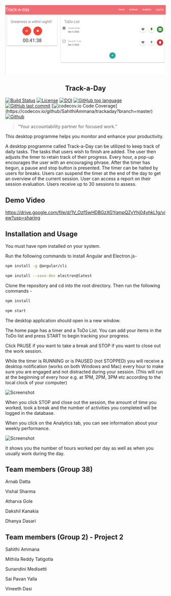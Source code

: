 ![Screenshot](https://github.com/SahithiAmmana/trackaday/blob/main/images/Trackaday_Home.png?raw=true)


<h2 align="center">Track-a-Day</h2>

<a href="https://github.com/SahithiAmmana/trackaday/actions"><img alt="Build Status" src="https://github.com/SahithiAmmana/trackaday/actions/workflows/node.js.yml/badge.svg"></a> <a href="https://github.com/SahithiAmmana/trackaday/blob/main/LICENSE"><img alt="License" src="https://img.shields.io/github/license/SahithiAmmana/trackaday"></a> [![DOI](https://zenodo.org/badge/568992783.svg)](https://zenodo.org/badge/latestdoi/568992783) [![GitHub top language](https://img.shields.io/github/languages/top/SahithiAmmana/trackaday)](https://docs.python.org/3/) [![GitHub last commit](https://img.shields.io/github/last-commit/SahithiAmmana/trackaday)](https://github.com/SahithiAmmana/trackaday/commits/main) [![codecov.io Code Coverage](https://img.shields.io/codecov/c/github/SahithiAmmana/trackaday.svg?)](https://codecov.io/github/SahithiAmmana/trackaday?branch=master) [![Github](https://img.shields.io/badge/language-typescript-red.svg)](https://www.typescriptlang.org/)



> “Your accountability partner for focused work.”



This desktop programme helps you monitor and enhance your productivity.

A desktop programme called Track-a-Day can be utilized to keep track of daily tasks. The tasks that users wish to finish are added.
The user then adjusts the timer to retain track of their progress. Every hour, a pop-up encourages the user with an encouraging phrase. After the timer has begun, a pause and stop button is presented. The timer can be halted by users for breaks. Users can suspend the timer at the end of the day to get an overview of the current session.
User can access a report on their session evaluation. Users receive up to 30 sessions to assess.


## Demo Video
https://drive.google.com/file/d/1V_Ozf5wHDBGzXGYqmpQZyYhj04yhkL1g/view?usp=sharing

## Installation and Usage

You must have npm installed on your system.

Run the following commands to install Angular and Electron.js-

```sh
npm install -g @angular/cli
```
```sh
npm install --save-dev electron@latest
```

Clone the repository and cd into the root directory. Then run the following commands -
```sh
npm install
```
```sh
npm start
```
The desktop application should open in a new window.

The home page has a timer and a ToDo List. You can add your items in the ToDo list and press START to begin tracking your progress.

Click PAUSE if you want to take a break and STOP if you want to close out the work session.

While the timer is RUNNING or is PAUSED (not STOPPED) you will receive a desktop notification (works on both Windows and Mac) every hour to make sure you are engaged and not distracted during your session. (This will run at the beginning of every hour e.g. at 1PM, 2PM, 3PM etc according to the local clock of your computer)

![Screenshot](https://github.com/vishalsh94/trackaday/blob/main/images/hourly_notification.png?raw=true)


When you click STOP and close out the session, the amount of time you worked, took a break and the number of activities you completed will be logged in the database.

When you click on the Analytics tab, you can see information about your weekly performance.

![Screenshot](https://github.com/vishalsh94/trackaday/blob/main/images/graphs.png?raw=true)

It shows you the number of hours worked per day as well as when you usually work during the day.


## Team members (Group 38)
Arnab Datta

Vishal Sharma

Atharva Gole

Dakshil Kanakia

Dhanya Dasari

## Team members (Group 2) - Project 2

Sahithi Ammana

Mithila Reddy Tatigotla

Sunandini Medisetti

Sai Pavan Yalla

Vineeth Dasi


